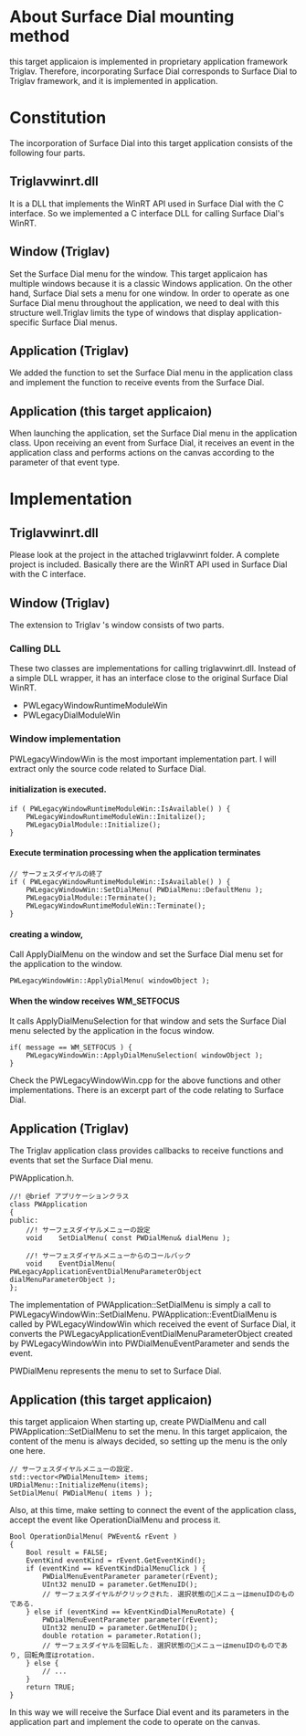 # About Surface Dial mounting method

this target applicaion is implemented in proprietary application framework Triglav. 
Therefore, incorporating Surface Dial corresponds to Surface Dial to Triglav framework, and it is implemented in application.


# Constitution

The incorporation of Surface Dial into this target application consists of the following four parts.

## Triglavwinrt.dll

It is a DLL that implements the WinRT API used in Surface Dial with the C interface. 
So we implemented a C interface DLL for calling Surface Dial's WinRT.

## Window (Triglav)

Set the Surface Dial menu for the window. This target applicaion has multiple windows because it is a classic Windows application. 
On the other hand, Surface Dial sets a menu for one window. In order to operate as one Surface Dial menu throughout the application, 
we need to deal with this structure well.Triglav limits the type of windows that display application-specific Surface Dial menus.

## Application (Triglav)

We added the function to set the Surface Dial menu in the application class and implement the function to receive events from the Surface Dial.

## Application (this target applicaion)

When launching the application, set the Surface Dial menu in the application class. Upon receiving an event from Surface Dial, it receives an event in the application class and performs actions on the canvas according to the parameter of that event type.


# Implementation

## Triglavwinrt.dll

Please look at the project in the attached triglavwinrt folder. A complete project is included.
Basically there are the WinRT API used in Surface Dial with the C interface. 

## Window (Triglav)

The extension to Triglav 's window consists of two parts.

### Calling DLL

These two classes are implementations for calling triglavwinrt.dll. Instead of a simple DLL wrapper, it has an interface close to the original Surface Dial WinRT.

* PWLegacyWindowRuntimeModuleWin
* PWLegacyDialModuleWin

### Window implementation

PWLegacyWindowWin is the most important implementation part. 
I will extract only the source code related to Surface Dial.


#### initialization is executed.
```
if ( PWLegacyWindowRuntimeModuleWin::IsAvailable() ) {
	PWLegacyWindowRuntimeModuleWin::Initalize();
	PWLegacyDialModule::Initialize();
}
```

#### Execute termination processing when the application terminates
```
// サーフェスダイヤルの終了
if ( PWLegacyWindowRuntimeModuleWin::IsAvailable() ) {
	PWLegacyWindowWin::SetDialMenu( PWDialMenu::DefaultMenu );
	PWLegacyDialModule::Terminate();
	PWLegacyWindowRuntimeModuleWin::Terminate();
}
```

#### creating a window, 
Call ApplyDialMenu on the window and set the Surface Dial menu set for the application to the window.
```
PWLegacyWindowWin::ApplyDialMenu( windowObject );
```

#### When the window receives WM_SETFOCUS
It calls ApplyDialMenuSelection for that window and sets the Surface Dial menu selected by the application in the focus window.

```
if( message == WM_SETFOCUS ) {
    PWLegacyWindowWin::ApplyDialMenuSelection( windowObject );
}
```

Check the PWLegacyWindowWin.cpp for the above functions and other implementations. There is an excerpt part of the code relating to Surface Dial.

## Application (Triglav)

The Triglav application class provides callbacks to receive functions and events that set the Surface Dial menu.

PWApplication.h.
```
//! @brief アプリケーションクラス
class PWApplication
{
public:
    //!	サーフェスダイヤルメニューの設定
    void	SetDialMenu( const PWDialMenu& dialMenu );

    //! サーフェスダイヤルメニューからのコールバック
    void	EventDialMenu( PWLegacyApplicationEventDialMenuParameterObject dialMenuParameterObject );
};
```

The implementation of PWApplication::SetDialMenu is simply a call to PWLegacyWindowWin::SetDialMenu. PWApplication::EventDialMenu is called by PWLegacyWindowWin which received the event of Surface Dial, it converts the PWLegacyApplicationEventDialMenuParameterObject created by PWLegacyWindowWin into PWDialMenuEventParameter and sends the event.

PWDialMenu represents the menu to set to Surface Dial.


## Application (this target applicaion)

this target applicaion When starting up, create PWDialMenu and call PWApplication::SetDialMenu to set the menu. In this target applicaion, the content of the menu is always decided, so setting up the menu is the only one here.

```
// サーフェスダイヤルメニューの設定.
std::vector<PWDialMenuItem> items;
URDialMenu::InitializeMenu(items);
SetDialMenu( PWDialMenu( items ) );
```

Also, at this time, make setting to connect the event of the application class, accept the event like OperationDialMenu and process it.

```
Bool OperationDialMenu( PWEvent& rEvent )
{
    Bool result = FALSE;
    EventKind eventKind = rEvent.GetEventKind();
    if (eventKind == kEventKindDialMenuClick ) {
        PWDialMenuEventParameter parameter(rEvent);
        UInt32 menuID = parameter.GetMenuID();
        // サーフェスダイヤルがクリックされた. 選択状態のメニューはmenuIDのものである.
    } else if (eventKind == kEventKindDialMenuRotate) {
        PWDialMenuEventParameter parameter(rEvent);
        UInt32 menuID = parameter.GetMenuID();
        double rotation = parameter.Rotation();
        // サーフェスダイヤルを回転した. 選択状態のメニューはmenuIDのものであり, 回転角度はrotation.
    } else {
        // ...
    }
    return TRUE;
}
```
In this way we will receive the Surface Dial event and its parameters in the application part and implement the code to operate on the canvas.